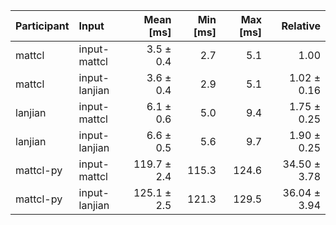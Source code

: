 | Participant | Input | Mean [ms] | Min [ms] | Max [ms] | Relative |
|:---|:---|---:|---:|---:|---:|
| mattcl | input-mattcl | 3.5 ± 0.4 | 2.7 | 5.1 | 1.00 |
| mattcl | input-lanjian | 3.6 ± 0.4 | 2.9 | 5.1 | 1.02 ± 0.16 |
| lanjian | input-mattcl | 6.1 ± 0.6 | 5.0 | 9.4 | 1.75 ± 0.25 |
| lanjian | input-lanjian | 6.6 ± 0.5 | 5.6 | 9.7 | 1.90 ± 0.25 |
| mattcl-py | input-mattcl | 119.7 ± 2.4 | 115.3 | 124.6 | 34.50 ± 3.78 |
| mattcl-py | input-lanjian | 125.1 ± 2.5 | 121.3 | 129.5 | 36.04 ± 3.94 |
